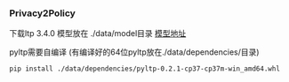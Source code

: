 ### Privacy2Policy

下载ltp 3.4.0 模型放在 ./data/model目录
[模型地址](http://ltp.ai/download.html)




pyltp需要自编译 (有编译好的64位pyltp放在./data/dependencies/目录)
```
pip install ./data/dependencies/pyltp-0.2.1-cp37-cp37m-win_amd64.whl
```

